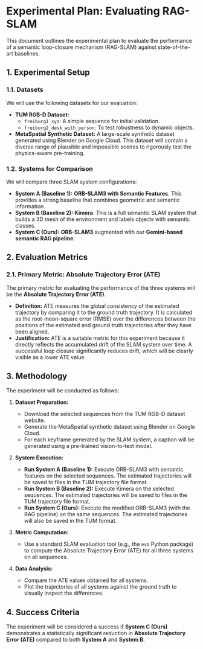 # Experimental Plan: Evaluating RAG-SLAM

This document outlines the experimental plan to evaluate the performance of a semantic loop-closure mechanism (RAG-SLAM) against state-of-the-art baselines.

## 1. Experimental Setup

### 1.1. Datasets

We will use the following datasets for our evaluation:
*   **TUM RGB-D Dataset:**
    *   `freiburg1_xyz`: A simple sequence for initial validation.
    *   `freiburg2_desk_with_person`: To test robustness to dynamic objects.
*   **MetaSpatial Synthetic Dataset:** A large-scale synthetic dataset generated using Blender on Google Cloud. This dataset will contain a diverse range of plausible and impossible scenes to rigorously test the physics-aware pre-training.

### 1.2. Systems for Comparison

We will compare three SLAM system configurations:
*   **System A (Baseline 1):** **ORB-SLAM3 with Semantic Features**. This provides a strong baseline that combines geometric and semantic information.
*   **System B (Baseline 2):** **Kimera**. This is a full semantic SLAM system that builds a 3D mesh of the environment and labels objects with semantic classes.
*   **System C (Ours):** **ORB-SLAM3** augmented with our **Gemini-based semantic RAG pipeline**.

## 2. Evaluation Metrics

### 2.1. Primary Metric: Absolute Trajectory Error (ATE)

The primary metric for evaluating the performance of the three systems will be the **Absolute Trajectory Error (ATE)**.

*   **Definition:** ATE measures the global consistency of the estimated trajectory by comparing it to the ground truth trajectory. It is calculated as the root-mean-square error (RMSE) over the differences between the positions of the estimated and ground truth trajectories after they have been aligned.
*   **Justification:** ATE is a suitable metric for this experiment because it directly reflects the accumulated drift of the SLAM system over time. A successful loop closure significantly reduces drift, which will be clearly visible as a lower ATE value.

## 3. Methodology

The experiment will be conducted as follows:

1.  **Dataset Preparation:**
    *   Download the selected sequences from the TUM RGB-D dataset website.
    *   Generate the MetaSpatial synthetic dataset using Blender on Google Cloud.
    *   For each keyframe generated by the SLAM system, a caption will be generated using a pre-trained vision-to-text model.

2.  **System Execution:**
    *   **Run System A (Baseline 1):** Execute ORB-SLAM3 with semantic features on the selected sequences. The estimated trajectories will be saved to files in the TUM trajectory file format.
    *   **Run System B (Baseline 2):** Execute Kimera on the selected sequences. The estimated trajectories will be saved to files in the TUM trajectory file format.
    *   **Run System C (Ours):** Execute the modified ORB-SLAM3 (with the RAG pipeline) on the same sequences. The estimated trajectories will also be saved in the TUM format.

3.  **Metric Computation:**
    *   Use a standard SLAM evaluation tool (e.g., the `evo` Python package) to compute the Absolute Trajectory Error (ATE) for all three systems on all sequences.

4.  **Data Analysis:**
    *   Compare the ATE values obtained for all systems.
    *   Plot the trajectories of all systems against the ground truth to visually inspect the differences.

## 4. Success Criteria

The experiment will be considered a success if **System C (Ours)** demonstrates a statistically significant reduction in **Absolute Trajectory Error (ATE)** compared to both **System A** and **System B**.